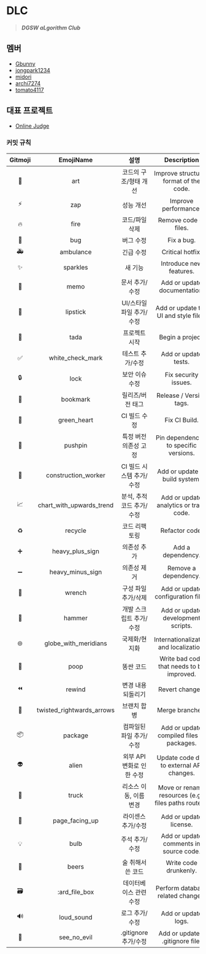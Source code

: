 # DLC
> ***DGSW aLgorithm Club***

## 멤버
 - [Gbunny](https://github.com/changwook987)
 - [jongpark1234](https://github.com/jongpark1234)
 - [midori](https://github.com/quntnim)
 - [archi7274](https://github.com/archi7274)
 - [tomato4117](https://github.com/YooEunJae)

## 대표 프로젝트
 - [Online Judge](https://github.com/DGSW-algorithm-club)
 
 
 ### 커밋 규칙
|Gitmoji|EmojiName|설명|Description|
|:--:|:--:|:--:|:--:|
|🎨|art|코드의 구조/형태 개선|Improve structure / format of the code.|
|⚡️|zap|성능 개선|Improve performance.|
|🔥|fire|코드/파일 삭제|Remove code or files.|
|🐛|bug|버그 수정|Fix a bug.|
|🚑|ambulance|긴급 수정|Critical hotfix.|
|✨|sparkles|새 기능|Introduce new features.|
|📝|memo|문서 추가/수정|Add or update documentation.|
|💄|lipstick|UI/스타일 파일 추가/수정|Add or update the UI and style files.|
|🎉|tada|프로젝트 시작|Begin a project.|
|✅|white_check_mark|테스트 추가/수정|Add or update tests.|
|🔒|lock|보안 이슈 수정|Fix security issues.|
|🔖|bookmark|릴리즈/버전 태그|Release / Version tags.|
|💚|green_heart|CI 빌드 수정|Fix CI Build.|
|📌|pushpin|특정 버전 의존성 고정|Pin dependencies to specific versions.|
|👷|construction_worker|CI 빌드 시스템 추가/수정|Add or update CI build system.|
|📈|chart_with_upwards_trend|분석, 추적 코드 추가/수정|Add or update analytics or track code.|
|♻️|recycle|코드 리팩토링|Refactor code.|
|➕|heavy_plus_sign|의존성 추가|Add a dependency.|
|➖|heavy_minus_sign|의존성 제거|Remove a dependency.|
|🔧|wrench|구성 파일 추가/삭제|Add or update configuration files.|
|🔨|hammer|개발 스크립트 추가/수정|Add or update development scripts.|
|🌐|globe_with_meridians|국제화/현지화|Internationalization and localization.|
|💩|poop|똥싼 코드|Write bad code that needs to be improved.|
|⏪|rewind|변경 내용 되돌리기|Revert changes.|
|🔀|twisted_rightwards_arrows|브랜치 합병|Merge branches.|
|📦|package|컴파일된 파일 추가/수정|Add or update compiled files or packages.|
|👽|alien|외부 API 변화로 인한 수정|Update code due to external API changes.|
|🚚|truck|리소스 이동, 이름 변경|Move or rename resources (e.g.: files paths routes).|
|📄|page_facing_up|라이센스 추가/수정|Add or update license.|
|💡|bulb|주석 추가/수정|Add or update comments in source code.|
|🍻|beers|술 취해서 쓴 코드|Write code drunkenly.|
|🗃|:ard_file_box|데이터베이스 관련 수정|Perform database related changes.|
|🔊|loud_sound|로그 추가/수정|Add or update logs.|
|🙈|see_no_evil|.gitignore 추가/수정|Add or update a .gitignore file.|

